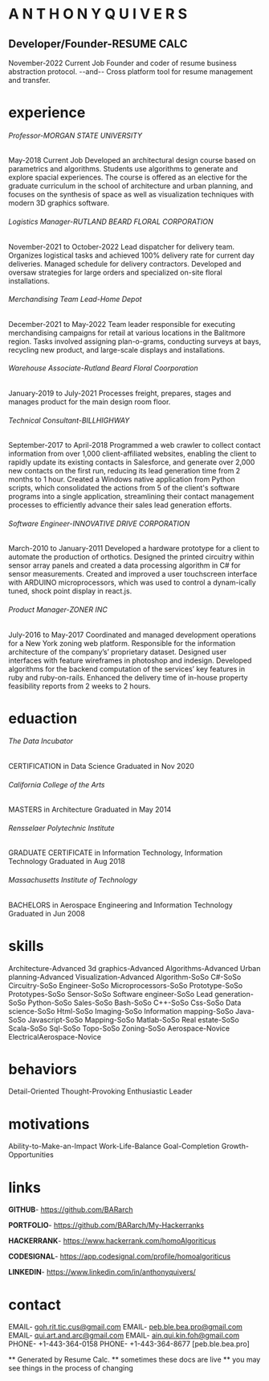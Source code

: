 # A N T H O N Y  Q U I V E R S

## Developer/Founder-RESUME CALC
November-2022 Current Job
Founder and coder of resume business abstraction protocol.
--and--
Cross platform tool for resume management and transfer.

# experience

###### Professor-MORGAN STATE UNIVERSITY  
May-2018 Current Job
Developed an architectural design course based on parametrics and algorithms. Students use algorithms to generate and explore spacial experiences.  The course is offered as an elective for the graduate curriculum in the school of architecture and urban planning, and focuses on the synthesis of space as well as visualization techniques with modern 3D graphics software.

###### Logistics Manager-RUTLAND BEARD FLORAL CORPORATION  
November-2021 to October-2022
Lead dispatcher for delivery team.   Organizes logistical tasks and achieved 100% delivery rate for current day deliveries.  Managed schedule for delivery contractors.  Developed and oversaw strategies for large orders and specialized on-site floral installations.

###### Merchandising Team Lead-Home Depot  
December-2021 to May-2022
Team leader responsible for executing merchandising campaigns for retail at various locations in the Balitmore region.  Tasks involved assigning plan-o-grams, conducting surveys at bays, recycling new product, and large-scale displays and installations.

###### Warehouse Associate-Rutland Beard Floral Coorporation  
January-2019 to July-2021
Processes freight, prepares, stages and manages product for the main design room floor.

###### Technical Consultant-BILLHIGHWAY  
September-2017 to April-2018
Programmed a web crawler to collect contact information from over 1,000 client-affiliated websites, enabling the client to rapidly update its existing contacts in Salesforce, and generate over 2,000 new contacts on the first run, reducing its lead generation time from 2 months to 1 hour. Created a Windows native application from Python scripts, which consolidated the actions from 5 of the client's software programs into a single application, streamlining their contact management processes to efficiently advance their sales lead generation efforts.

###### Software Engineer-INNOVATIVE DRIVE CORPORATION  
March-2010 to January-2011
Developed a hardware prototype for a client to automate the production of orthotics. Designed the printed circuitry within sensor array panels and created a data processing algorithm in C# for sensor measurements.  Created and improved a user touchscreen interface with ARDUINO microprocessors, which was used to control a dynam-ically tuned, shock point display in react.js.

###### Product Manager-ZONER INC
July-2016 to May-2017
Coordinated and managed development operations for a New York zoning web platform. Responsible for the information architecture of the company’s’ proprietary dataset. Designed user interfaces with feature wireframes in photoshop and indesign. Developed algorithms for the backend computation of the services’ key features in ruby and ruby-on-rails. Enhanced the delivery time of in-house property feasibility reports from 2 weeks to 2 hours.

# eduaction

###### The Data Incubator
CERTIFICATION in Data Science
Graduated in Nov 2020

###### California College of the Arts  
MASTERS in Architecture
Graduated in May 2014

###### Rensselaer Polytechnic Institute  
GRADUATE CERTIFICATE in Information Technology, Information Technology
Graduated in Aug 2018

###### Massachusetts Institute of Technology  
BACHELORS in Aerospace Engineering and Information Technology
Graduated in Jun 2008

# skills

Architecture-Advanced  3d graphics-Advanced  Algorithms-Advanced  Urban planning-Advanced  Visualization-Advanced  Algorithm-SoSo  C#-SoSo  Circuitry-SoSo  Engineer-SoSo  Microprocessors-SoSo  Prototype-SoSo  Prototypes-SoSo  Sensor-SoSo  Software engineer-SoSo  Lead generation-SoSo  Python-SoSo  Sales-SoSo  Bash-SoSo  C++-SoSo  Css-SoSo  Data science-SoSo  Html-SoSo  Imaging-SoSo  Information mapping-SoSo  Java-SoSo  Javascript-SoSo  Mapping-SoSo  Matlab-SoSo  Real estate-SoSo  Scala-SoSo  Sql-SoSo  Topo-SoSo  Zoning-SoSo  Aerospace-Novice  ElectricalAerospace-Novice

# behaviors

Detail-Oriented  Thought-Provoking  Enthusiastic  Leader

# motivations

Ability-to-Make-an-Impact  Work-Life-Balance  Goal-Completion  Growth-Opportunities

# links

**GITHUB**- https://github.com/BARarch

**PORTFOLIO**- https://github.com/BARarch/My-Hackerranks

**HACKERRANK**- https://www.hackerrank.com/homoAlgoriticus

**CODESIGNAL**- https://app.codesignal.com/profile/homoalgoriticus

**LINKEDIN**- https://www.linkedin.com/in/anthonyquivers/

# contact

EMAIL- goh.rit.tic.cus@gmail.com 
EMAIL- peb.ble.bea.pro@gmail.com
EMAIL- qui.art.and.arc@gmail.com
EMAIL- ain.qui.kin.foh@gmail.com
PHONE- +1-443-364-0158 
PHONE- +1-443-364-8677 [peb.ble.bea.pro]






** Generated by Resume Calc.
** sometimes these docs are live
** you may see things in the process of changing